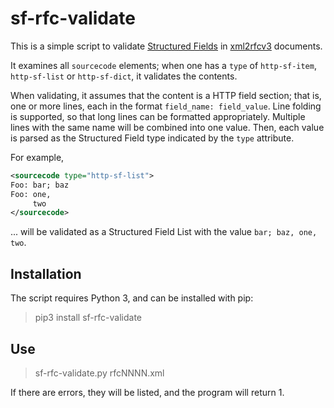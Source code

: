 # sf-rfc-validate

This is a simple script to validate [Structured Fields](https://httpwg.org/http-extensions/draft-ietf-httpbis-header-structure.html) in [xml2rfcv3](https://tools.ietf.org/html/rfc7991) documents.

It examines all `sourcecode` elements; when one has a `type` of `http-sf-item`, `http-sf-list` or `http-sf-dict`, it validates the contents.

When validating, it assumes that the content is a HTTP field section; that is, one or more lines, each in the format `field_name: field_value`. Line folding is supported, so that long lines can be formatted appropriately. Multiple lines with the same name will be combined into one value. Then, each value is parsed as the Structured Field type indicated by the `type` attribute.

For example,

~~~ xml
<sourcecode type="http-sf-list">
Foo: bar; baz
Foo: one,
     two
</sourcecode>
~~~

... will be validated as a Structured Field List with the value `bar; baz, one, two`.


## Installation

The script requires Python 3, and can be installed with pip:

> pip3 install sf-rfc-validate


## Use

> sf-rfc-validate.py rfcNNNN.xml

If there are errors, they will be listed, and the program will return 1.
